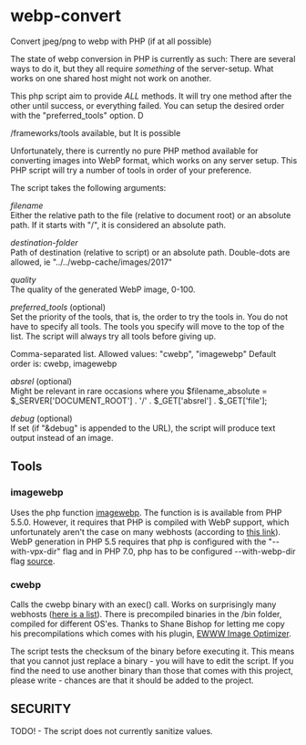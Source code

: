 # webp-convert
Convert jpeg/png to webp with PHP (if at all possible)

The state of webp conversion in PHP is currently as such: There are several ways to do it, but they all require *something* of the server-setup. What works on one shared host might not work on another.

This php script aim to provide *ALL* methods. It will try one method after the other until success, or everything failed. You can setup the desired order with the "preferred_tools" option. D


/frameworks/tools available, but It is possible 

Unfortunately, there is currently no pure PHP method available for converting images into WebP format, which works on any server setup. This PHP script will try a number of tools in order of your preference.

The script takes the following arguments:

*filename*\
Either the relative path to the file (relative to document root) or an absolute path. If it starts with "/", it is considered an absolute path.

*destination-folder*\
Path of destination (relative to script) or an absolute path. Double-dots are allowed, ie "../../webp-cache/images/2017"

*quality*\
The quality of the generated WebP image, 0-100.

*preferred_tools* (optional)\
Set the priority of the tools, that is, the order to try the tools in. You do not have to specify all tools. The tools you specify will move to the top of the list. The script will always try all tools before giving up.

Comma-separated list.
Allowed values: "cwebp", "imagewebp"
Default order is: cwebp, imagewebp

*absrel* (optional)\
Might be relevant in rare occasions where you 
$filename_absolute = $_SERVER['DOCUMENT_ROOT'] . '/' . $_GET['absrel'] . $_GET['file'];

*debug* (optional)\
If set (if "&debug" is appended to the URL), the script will produce text output instead of an image.

## Tools

### imagewebp
Uses the php function [imagewebp](http://php.net/manual/en/function.imagewebp.php). The function is is available from PHP 5.5.0. However, it requires that PHP is compiled with WebP support, which unfortunately aren't the case on many webhosts (according to [this link](https://stackoverflow.com/questions/25248382/how-to-create-a-webp-image-in-php)). WebP generation in PHP 5.5 requires that php is configured with the "--with-vpx-dir" flag and in PHP 7.0, php has to be configured --with-webp-dir flag [source](http://il1.php.net/manual/en/image.installation.php).

### cwebp
Calls the cwebp binary with an exec() call. Works on surprisingly many webhosts ([here is a list](https://wordpress.org/plugins/ewww-image-optimizer/#installation)). There is precompiled binaries in the /bin folder, compiled for different OS'es. Thanks to Shane Bishop for letting me copy his precompilations which comes with his plugin, [EWWW Image Optimizer](https://ewww.io/).

The script tests the checksum of the binary before executing it. This means that you cannot just replace a binary - you will have to edit the script. If you find the need to use another binary than those that comes with this project, please write - chances are that it should be added to the project.

## SECURITY
TODO! - The script does not currently sanitize values.



